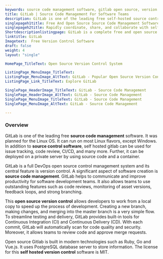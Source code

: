```yaml
---
keywords: source code management software, gitlab open source, version control software, source code management tool, self hosted gitlab, source control management system, open source gitlab, install gitlab self hosted, gitlab self hosted free, self hosted version control, open source version control, version control tool, source code management system, source code management, source control software
title: GitLab | Source Code Management For Software Teams
description: GitLab is one of the leading free self-hosted source control software. It is a complete DevOps platform that allows teams to easily collaborate and share.
singlepageh1title: Free And Open Source Source Code Management Software
singlepageh2title: Rapidly coordinate, share, and collaborate with self-hosted source code management software. Allows teams to maximize productivity and faster delivery.
Shortdescriptionlistingpage: GitLab is a complete free and open source DevOps platform with built-in full feature version control system.
linktitle: GitLab
Imagetext:  Free Version Control Software 
draft: false
weight: 4
layout: "single"

HomePage_TitleText: Open Source Version Control System

ListingPage_MenuImage_TitleText: 
ListingPage_MenuImage_AltText: GitLab - Popular Open Source Version Control Software
ListingPage_Link_TitleText: Explore GitLab

SinglePage_HeaderImage_TitleText: GitLab - Source Code Management
SinglePage_HeaderImage_AltText: GitLab - Source Code Management
SinglePage_MenuImage_TitleText: GitLab - Source Code Management
SinglePage_MenuImage_AltText: GitLab - Source Code Management

---
```

### **Overview**

GitLab is one of the leading free **source code management** software. It was planned for the Linux OS. It can run on most Linux flavors, except Windows. In addition to **source control software**, self hosted gitlab can be used for issue tracking, code review, CI/CD, and many more. Further, it can be deployed on a private server by using source code and a container.

GitLab is a full DevOps open source control management system and its central feature is version control. A significant aspect of software creation is **source code management**. GitLab helps to communicate and improve productivity for software development teams. It also allows teams to use outstanding features such as code reviews, monitoring of asset versions, feedback loops, and strong branching.

This **open source version control** allows developers to work from a local copy to speed up the process of development. Creating a new branch, making changes, and merging into the master branch is a very simple flow. To streamline testing and delivery, GitLab provides built-in tools for Continuous Integration (CI) and Continuous Delivery (CD). With each commit, GitLab will automatically scan for code quality and security. Moreover, it allows teams to review code and approve merge requests.

Open source Gitlab is built in modern technologies such as Ruby, Go and Vue.js. It uses PostgreSQL database server to store information. The license for this **self hosted version control** software is MIT.
